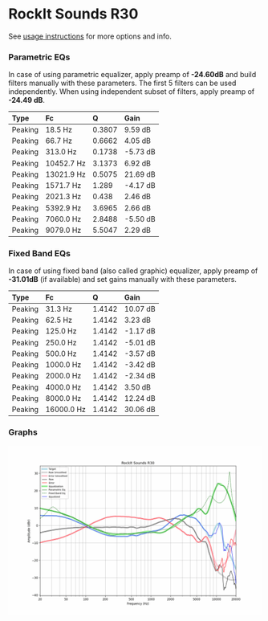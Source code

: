 # RockIt Sounds R30
See [usage instructions](https://github.com/jaakkopasanen/AutoEq#usage) for more options and info.

### Parametric EQs
In case of using parametric equalizer, apply preamp of **-24.60dB** and build filters manually
with these parameters. The first 5 filters can be used independently.
When using independent subset of filters, apply preamp of **-24.49 dB**.

| Type    | Fc         |      Q | Gain     |
|:--------|:-----------|:-------|:---------|
| Peaking | 18.5 Hz    | 0.3807 | 9.59 dB  |
| Peaking | 66.7 Hz    | 0.6662 | 4.05 dB  |
| Peaking | 313.0 Hz   | 0.1738 | -5.73 dB |
| Peaking | 10452.7 Hz | 3.1373 | 6.92 dB  |
| Peaking | 13021.9 Hz | 0.5075 | 21.69 dB |
| Peaking | 1571.7 Hz  | 1.289  | -4.17 dB |
| Peaking | 2021.3 Hz  | 0.438  | 2.46 dB  |
| Peaking | 5392.9 Hz  | 3.6965 | 2.66 dB  |
| Peaking | 7060.0 Hz  | 2.8488 | -5.50 dB |
| Peaking | 9079.0 Hz  | 5.5047 | 2.29 dB  |

### Fixed Band EQs
In case of using fixed band (also called graphic) equalizer, apply preamp of **-31.01dB**
(if available) and set gains manually with these parameters.

| Type    | Fc         |      Q | Gain     |
|:--------|:-----------|:-------|:---------|
| Peaking | 31.3 Hz    | 1.4142 | 10.07 dB |
| Peaking | 62.5 Hz    | 1.4142 | 3.23 dB  |
| Peaking | 125.0 Hz   | 1.4142 | -1.17 dB |
| Peaking | 250.0 Hz   | 1.4142 | -5.01 dB |
| Peaking | 500.0 Hz   | 1.4142 | -3.57 dB |
| Peaking | 1000.0 Hz  | 1.4142 | -3.42 dB |
| Peaking | 2000.0 Hz  | 1.4142 | -2.34 dB |
| Peaking | 4000.0 Hz  | 1.4142 | 3.50 dB  |
| Peaking | 8000.0 Hz  | 1.4142 | 12.24 dB |
| Peaking | 16000.0 Hz | 1.4142 | 30.06 dB |

### Graphs
![](./RockIt%20Sounds%20R30.png)